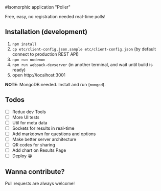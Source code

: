 #Isomorphic application "Poller"

Free, easy, no registration needed real-time polls!

## Installation (development)

1. ```npm install```
2. ```cp etc/client-config.json.sample etc/client-config.json``` (by default connect to production REST API)
3. ```npm run nodemon```
4. ```npm run webpack-devserver``` (in another terminal, and wait until build is ready)
5. open http://localhost:3001

**NOTE**: MongoDB needed. Install and run (`mongod`).

## Todos

* [ ] Redux dev Tools
* [ ] More UI tests
* [ ] Util for meta data
* [ ] Sockets for results in real-time
* [ ] Add markdown for questions and options
* [ ] Make better server architecture
* [ ] QR codes for sharing
* [ ] Add chart on Results Page
* [ ] Deploy 😀

## Wanna contribute?

Pull requests are always welcome!
